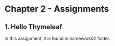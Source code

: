 # Chapter 2 - Assignments
## 1. Hello Thymeleaf
In this assignment, it is found in homework02 folder.

